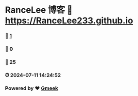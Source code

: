 # RanceLee 博客 :link: https://RanceLee233.github.io 
### :page_facing_up: [1](https://RanceLee233.github.io/tag.html) 
### :speech_balloon: 0 
### :hibiscus: 25 
### :alarm_clock: 2024-07-11 14:24:52 
### Powered by :heart: [Gmeek](https://github.com/Meekdai/Gmeek)

